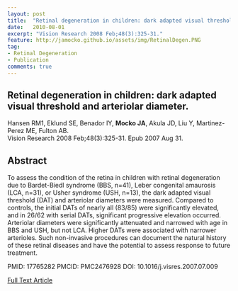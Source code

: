 ```yaml
---
layout: post
title:  "Retinal degeneration in children: dark adapted visual threshold and arteriolar diameter."
date:   2010-08-01
excerpt: "Vision Research 2008 Feb;48(3):325-31."
feature: http://jamocko.github.io/assets/img/RetinalDegen.PNG
tag:
- Retinal Degeneration
- Publication
comments: true
---
```


## Retinal degeneration in children: dark adapted visual threshold and arteriolar diameter.
Hansen RM1, Eklund SE, Benador IY, **Mocko JA**, Akula JD, Liu Y, Martinez-Perez ME, Fulton AB.  
Vision Research 2008 Feb;48(3):325-31. Epub 2007 Aug 31.

## Abstract
To assess the condition of the retina in children with retinal degeneration due to Bardet-Biedl syndrome (BBS, n=41), Leber congenital amaurosis (LCA, n=31), or Usher syndrome (USH, n=13), the dark adapted visual threshold (DAT) and arteriolar diameters were measured. Compared to controls, the initial DATs of nearly all (83/85) were significantly elevated, and in 26/62 with serial DATs, significant progressive elevation occurred. Arteriolar diameters were significantly attenuated and narrowed with age in BBS and USH, but not LCA. Higher DATs were associated with narrower arterioles. Such non-invasive procedures can document the natural history of these retinal diseases and have the potential to assess response to future treatment.

PMID: 17765282 PMCID: PMC2476928 DOI: 10.1016/j.visres.2007.07.009

<a href="https://www.ncbi.nlm.nih.gov/pmc/articles/PMC2476928/" class="btn btn-info">Full Text Article</a>
